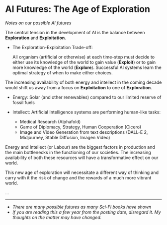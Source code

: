 # AI Futures: The Age of Exploration

_Notes on our possible AI futures_

The central tension in the development of AI is the balance between **Exploration** and **Exploitation**.

- The Exploration-Exploitation Trade-off:

    All organism (artificial or otherwise) at each time-step must decide to either use its knowledge of the world to gain value (**Exploit**) or to gain more knowledge of the world (**Explore**). Successful AI systems learn the optimal strategy of when to make either choices.

The increasing availability of both energy and intellect in the coming decade would shift us away from a focus on **Exploitation** to one of **Exploration**.

- Energy: Solar (and other renewables) compared to our limited reserve of fossil fuels

- Intellect: Artificial Intelligence systems are performing human-like tasks:
    - Medical Research (Alphafold)
    - Game of Diplomacy, Strategy, Human Cooperation (Cicero)
    - Image and Video Generation from text descriptions (DALL-E 2, Midjourney, Stable Diffusion, Imagen Video)

Energy and Intellect (or Labour) are the biggest factors in production and the main bottlenecks in the functioning of our societies. The increasing availability of both these resources will have a transformative effect on our world.

This new age of exploration will necessitate a different way of thinking and carry with it the risk of change and the rewards of a much more vibrant world.

...

---

- _There are many possible futures as many Sci-Fi books have shown_
- _If you are reading this a few year from the posting date, disregard it. My thoughts on the matter may have changed._
